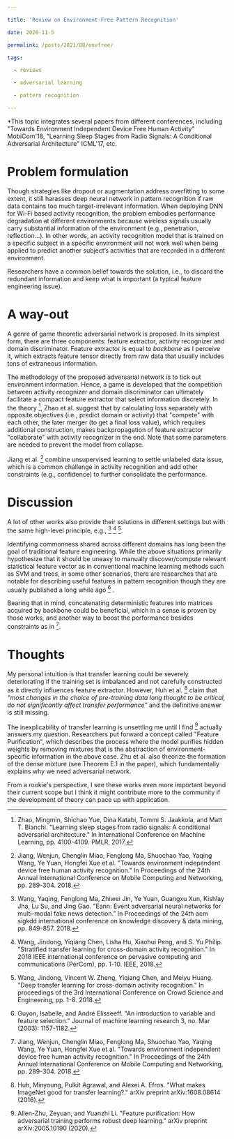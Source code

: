 ```yaml
---

title: 'Review on Environment-Free Pattern Recognition'

date: 2020-11-5

permalink: /posts/2021/08/envfree/

tags:

  - reviews

  - adversarial learning

  - pattern recognition

---
```


*This topic integrates several papers from different conferences, including "Towards Environment Independent Device Free Human Activity" MobiCom'18, "Learning Sleep Stages from Radio Signals: A Conditional Adversarial Architecture" ICML'17, etc.


Problem formulation
===
Though strategies like dropout or augmentation address overfitting to some extent, it still harasses deep neural network in pattern recognition if raw data contains too much target-irrelevant information. When deploying DNN for Wi-Fi based activity recognition, the problem embodies performance degradation at different environments because wireless signals usually carry substantial information of the environment (e.g., penetration, reflection...). In other words, an activity recognition model that is trained on a specific subject in a specific environment will not work well when being applied to predict another subject’s activities that are
recorded in a different environment.

Researchers have a common belief towards the solution, i.e., to discard the redundant information and keep what is important (a typical feature engineering issue).

A way-out
===
A genre of game theoretic adversarial network is proposed. In its simplest form, there are three components: feature extractor, activity recognizer and domain discriminator. Feature extractor is equal to *backbone* as I perceive it, which extracts feature tensor directly from raw data that usually includes tons of extraneous information. 

The methodology of the proposed adversarial network is to tick out environment information. Hence, a game is developed that the competition between activity recognizer and domain discriminator can ultimately facilitate a compact feature extractor that select information discretely. In the theory [^1], Zhao et al. suggest that by calculating loss separately with opposite objectives (i.e., predict domain or activity) that "compete" with each other, the later merger (to get a final loss value), which requires additional construction, makes backpropagation of feature extractor "collaborate" with activity recognizer in the end. Note that some parameters are needed to prevent the model from collapse. 

Jiang et al. [^2] combine unsupervised learning to settle unlabeled data issue, which is a common challenge in activity recognition and add other constraints (e.g., confidence) to further consolidate the performance.



Discussion
===
A lot of other works also provide their solutions in different settings but with the same high-level principle, e.g., [^3] [^4] [^5]. 

Identifying commonness shared across different domains has long been the goal of traditional feature engineering.  While the above situations primarily hypothesize that it should be uneasy to manually discover/compute relevant statistical feature vector as in conventional machine learning methods such as SVM and trees, in some other scenarios, there are researches that are notable for describing useful features in pattern recognition though they are usually published a long while ago [^6] . 

Bearing that in mind, concatenating deterministic features into matrices acquired by backbone could be beneficial, which in a sense is proven by those works, and another way to boost the performance besides constraints as in [^2].


Thoughts
===
My personal intuition is that transfer learning could be severely deteriorating if the training set is imbalanced and not carefully constructed as it directly influences feature extractor. However, Huh et al. [^7] claim that *"most changes in the choice of pre-training data long thought to be critical, do not significantly affect transfer performance"* and the definitive answer is still missing. 

The inexplicability of transfer learning is unsettling me until I find [^8] actually answers my question. Researchers put forward a concept called "Feature Purification", which describes the process where the model purifies hidden weights by removing mixtures that is the abstraction of environment-specific information in the above case. Zhu et al. also theorize the formation of the dense mixture (see Theorem E.1 in the paper), which fundamentally explains why we need adversarial network.

From a rookie's perspective, I see these works even more important beyond their current scope but I think it might contribute more to the community if the development of theory can pace up with application. 


[^1]:  Zhao, Mingmin, Shichao Yue, Dina Katabi, Tommi S. Jaakkola, and Matt T. Bianchi. "Learning sleep stages from radio signals: A conditional adversarial architecture." In International Conference on Machine Learning, pp. 4100-4109. PMLR, 2017.

[^2]: Jiang, Wenjun, Chenglin Miao, Fenglong Ma, Shuochao Yao, Yaqing Wang, Ye Yuan, Hongfei Xue et al. "Towards environment independent device free human activity recognition." In Proceedings of the 24th Annual International Conference on Mobile Computing and Networking, pp. 289-304. 2018.

[^3]: Wang, Yaqing, Fenglong Ma, Zhiwei Jin, Ye Yuan, Guangxu Xun, Kishlay Jha, Lu Su, and Jing Gao. "Eann: Event adversarial neural networks for multi-modal fake news detection." In Proceedings of the 24th acm sigkdd international conference on knowledge discovery & data mining, pp. 849-857. 2018.

[^4]: Wang, Jindong, Yiqiang Chen, Lisha Hu, Xiaohui Peng, and S. Yu Philip. "Stratified transfer learning for cross-domain activity recognition." In 2018 IEEE international conference on pervasive computing and communications (PerCom), pp. 1-10. IEEE, 2018.

[^5]: Wang, Jindong, Vincent W. Zheng, Yiqiang Chen, and Meiyu Huang. "Deep transfer learning for cross-domain activity recognition." In proceedings of the 3rd International Conference on Crowd Science and Engineering, pp. 1-8. 2018.

[^6]: Guyon, Isabelle, and André Elisseeff. "An introduction to variable and feature selection." Journal of machine learning research 3, no. Mar (2003): 1157-1182.

[^7]: Huh, Minyoung, Pulkit Agrawal, and Alexei A. Efros. "What makes ImageNet good for transfer learning?." arXiv preprint arXiv:1608.08614 (2016).

[^8]: Allen-Zhu, Zeyuan, and Yuanzhi Li. "Feature purification: How adversarial training performs robust deep learning." arXiv preprint arXiv:2005.10190 (2020).
